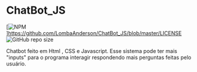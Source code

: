 # ChatBot_JS

[![NPM](https://img.shields.io/npm/l/react)]https://github.com/LombaAnderson/ChatBot_JS/blob/master/LICENSE
![GitHub repo size](https://img.shields.io/github/repo-size/LombaAnderson/Chatbot_JS)



Chatbot feito em Html , CSS e Javascript. Esse sistema pode  ter mais "inputs" para o programa interagir respondendo mais perguntas feitas pelo usuário.
